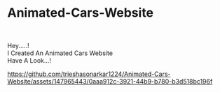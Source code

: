 # Animated-Cars-Website

<br>

Hey.....!
<br>
I Created An Animated Cars Website 
<br>
Have A Look...!
<br>

https://github.com/trieshasonarkar1224/Animated-Cars-Website/assets/147965443/0aaa912c-3921-44b9-b780-b3d518bc196f

